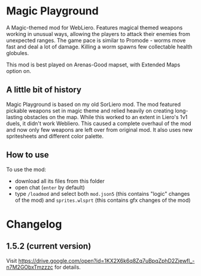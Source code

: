 # Magic Playground

A Magic-themed mod for WebLiero. Features magical themed weapons working in unusual ways, allowing the players to attack their enemies from unexpected ranges. The game pace is similar to Promode - worms move fast and deal a lot of damage. 
Killing a worm spawns few collectable health globules. 

This mod is best played on Arenas-Good mapset, with Extended Maps option on. 

## A little bit of history

Magic Playground is based on my old SorLiero mod. The mod featured pickable weapons set in magic theme and relied heavily on creating long-lasting obstacles on the map. While this worked to an extent in Liero's 1v1 duels, it didn't work Webliero.
This caused a complete overhaul of the mod and now only few weapons are left over from original mod. It also uses new spritesheets and different color palette.

## How to use

To use the mod:
- download all its files from this folder
- open chat (`enter` by default)
- type `/loadmod` and select both `mod.json5` (this contains "logic" changes of the mod) and `sprites.wlsprt` (this contains gfx changes of the mod)

# Changelog

## 1.5.2 (current version)

Visit https://drive.google.com/open?id=1KX2X6k6q8Zq7uBpqZphD2Zjewfl_-n7M2GObxTmzzzc for details.
